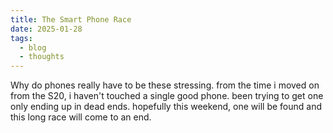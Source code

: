 ```yaml
---
title: The Smart Phone Race
date: 2025-01-28
tags:
  - blog
  - thoughts
---
```


Why do phones really have to be these stressing. from the time i moved on from the S20, i haven't touched a single good phone. been trying to get one only ending up in dead ends. hopefully this weekend, one will be found and this long race will come to an end.